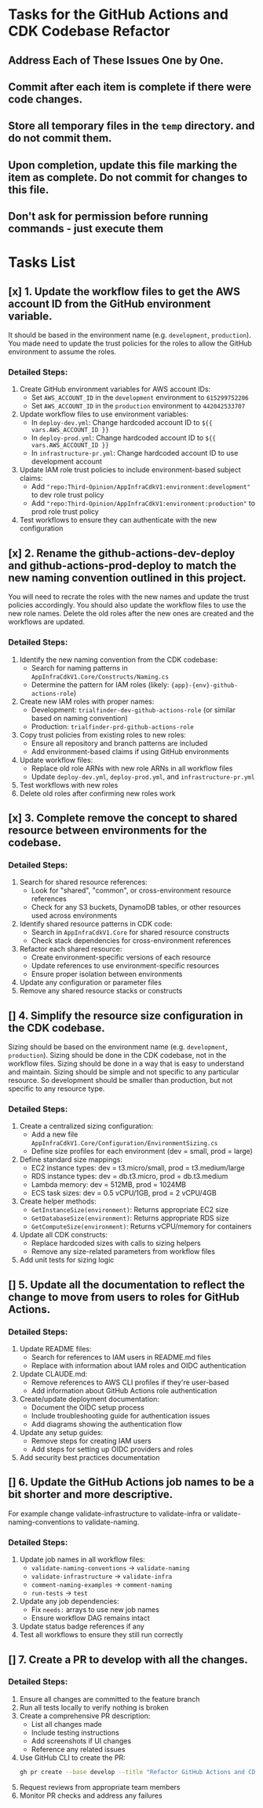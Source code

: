 # Tasks for the GitHub Actions and CDK Codebase Refactor
## Address Each of These Issues One by One.
## Commit after each item is complete if there were code changes.
## Store all temporary files in the `temp` directory. and do not commit them.
## Upon completion, update this file marking the item as complete. Do not commit for changes to this file.
## Don't ask for permission before running commands - just execute them

# Tasks List

## [x] 1. Update the workflow files to get the AWS account ID from the GitHub environment variable.
It should be based in the environment name (e.g. `development`, `production`).
You made need to update the trust policies for the roles to allow the GitHub environment to assume the roles.

### Detailed Steps:
1. Create GitHub environment variables for AWS account IDs:
   - Set `AWS_ACCOUNT_ID` in the `development` environment to `615299752206`
   - Set `AWS_ACCOUNT_ID` in the `production` environment to `442042533707`
2. Update workflow files to use environment variables:
   - In `deploy-dev.yml`: Change hardcoded account ID to `${{ vars.AWS_ACCOUNT_ID }}`
   - In `deploy-prod.yml`: Change hardcoded account ID to `${{ vars.AWS_ACCOUNT_ID }}`
   - In `infrastructure-pr.yml`: Change hardcoded account ID to use development account
3. Update IAM role trust policies to include environment-based subject claims:
   - Add `"repo:Third-Opinion/AppInfraCdkV1:environment:development"` to dev role trust policy
   - Add `"repo:Third-Opinion/AppInfraCdkV1:environment:production"` to prod role trust policy
4. Test workflows to ensure they can authenticate with the new configuration

## [x] 2. Rename the github-actions-dev-deploy and github-actions-prod-deploy to match the new naming convention outlined in this project.
You will need to recrate the roles with the new names and update the trust policies accordingly.
You should also update the workflow files to use the new role names.
Delete the old roles after the new ones are created and the workflows are updated.

### Detailed Steps:
1. Identify the new naming convention from the CDK codebase:
   - Search for naming patterns in `AppInfraCdkV1.Core/Constructs/Naming.cs`
   - Determine the pattern for IAM roles (likely: `{app}-{env}-github-actions-role`)
2. Create new IAM roles with proper names:
   - Development: `trialfinder-dev-github-actions-role` (or similar based on naming convention)
   - Production: `trialfinder-prd-github-actions-role`
3. Copy trust policies from existing roles to new roles:
   - Ensure all repository and branch patterns are included
   - Add environment-based claims if using GitHub environments
4. Update workflow files:
   - Replace old role ARNs with new role ARNs in all workflow files
   - Update `deploy-dev.yml`, `deploy-prod.yml`, and `infrastructure-pr.yml`
5. Test workflows with new roles
6. Delete old roles after confirming new roles work

## [x] 3. Complete remove the concept to shared resource between environments for the codebase.

### Detailed Steps:
1. Search for shared resource references:
   - Look for "shared", "common", or cross-environment resource references
   - Check for any S3 buckets, DynamoDB tables, or other resources used across environments
2. Identify shared resource patterns in CDK code:
   - Search in `AppInfraCdkV1.Core` for shared resource constructs
   - Check stack dependencies for cross-environment references
3. Refactor each shared resource:
   - Create environment-specific versions of each resource
   - Update references to use environment-specific resources
   - Ensure proper isolation between environments
4. Update any configuration or parameter files
5. Remove any shared resource stacks or constructs

## [] 4. Simplify the resource size configuration in the CDK codebase. 
Sizing should be based on the environment name (e.g. `development`, `production`).
Sizing should be done in the CDK codebase, not in the workflow files.
Sizing should be done in a way that is easy to understand and maintain.
Sizing should be simple and not specific to any particular resource. So development should be smaller than production, but not specific to any resource type.

### Detailed Steps:
1. Create a centralized sizing configuration:
   - Add a new file `AppInfraCdkV1.Core/Configuration/EnvironmentSizing.cs`
   - Define size profiles for each environment (dev = small, prod = large)
2. Define standard size mappings:
   - EC2 instance types: dev = t3.micro/small, prod = t3.medium/large
   - RDS instance types: dev = db.t3.micro, prod = db.t3.medium
   - Lambda memory: dev = 512MB, prod = 1024MB
   - ECS task sizes: dev = 0.5 vCPU/1GB, prod = 2 vCPU/4GB
3. Create helper methods:
   - `GetInstanceSize(environment)`: Returns appropriate EC2 size
   - `GetDatabaseSize(environment)`: Returns appropriate RDS size
   - `GetComputeSize(environment)`: Returns vCPU/memory for containers
4. Update all CDK constructs:
   - Replace hardcoded sizes with calls to sizing helpers
   - Remove any size-related parameters from workflow files
5. Add unit tests for sizing logic

## [] 5. Update all the documentation to reflect the change to move from users to roles for GitHub Actions.

### Detailed Steps:
1. Update README files:
   - Search for references to IAM users in README.md files
   - Replace with information about IAM roles and OIDC authentication
2. Update CLAUDE.md:
   - Remove references to AWS CLI profiles if they're user-based
   - Add information about GitHub Actions role authentication
3. Create/update deployment documentation:
   - Document the OIDC setup process
   - Include troubleshooting guide for authentication issues
   - Add diagrams showing the authentication flow
4. Update any setup guides:
   - Remove steps for creating IAM users
   - Add steps for setting up OIDC providers and roles
5. Add security best practices documentation

## [] 6. Update the GitHub Actions job names to be a bit shorter and more descriptive.
For example change validate-infrastructure to validate-infra or validate-naming-conventions to validate-naming.

### Detailed Steps:
1. Update job names in all workflow files:
   - `validate-naming-conventions` → `validate-naming`
   - `validate-infrastructure` → `validate-infra`
   - `comment-naming-examples` → `comment-naming`
   - `run-tests` → `test`
2. Update any job dependencies:
   - Fix `needs:` arrays to use new job names
   - Ensure workflow DAG remains intact
3. Update status badge references if any
4. Test all workflows to ensure they still run correctly

## [] 7. Create a PR to develop with all the changes.

### Detailed Steps:
1. Ensure all changes are committed to the feature branch
2. Run all tests locally to verify nothing is broken
3. Create a comprehensive PR description:
   - List all changes made
   - Include testing instructions
   - Add screenshots if UI changes
   - Reference any related issues
4. Use GitHub CLI to create the PR:
   ```bash
   gh pr create --base develop --title "Refactor GitHub Actions and CDK infrastructure" --body "..."
   ```
5. Request reviews from appropriate team members
6. Monitor PR checks and address any failures